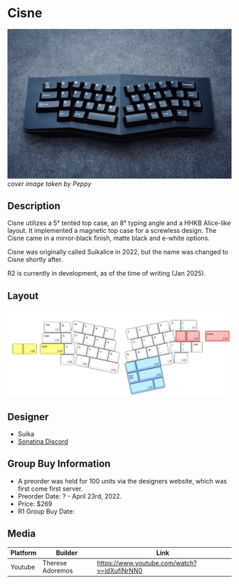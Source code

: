 # Cisne
![](./Images/cisne_cover.jpeg)
*cover image taken by Peppy*

## Description

Cisne utilizes a 5° tented top case, an 8° typing angle and a HHKB Alice-like layout. It implemented a magnetic top case for a screwless design. The Cisne came in a mirror-black finish, matte black and e-white options.

Cisne was originally called Suikalice in 2022, but the name was changed to Cisne shortly after.

R2 is currently in development, as of the time of writing (Jan 2025).

## Layout

![](./Images/cisne_layout.png)

## Designer
- Suika
- [Sonatina Discord](https://discord.com/invite/7ZaGRGwd56)

## Group Buy Information
- A preorder was held for 100 units via the designers website, which was first come first server.
- Preorder Date: ? - April 23rd, 2022.
- Price: $269
- R1 Group Buy Date:

## Media

| Platform | Builder  | Link                                         |
|----------|----------|----------------------------------------------|
| Youtube  | Therese Adoremos  | https://www.youtube.com/watch?v=idXufiNrNN0 |
